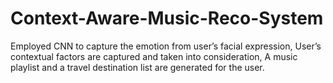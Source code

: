 # Context-Aware-Music-Reco-System
Employed CNN to capture the emotion from user’s facial expression, User’s contextual factors are captured and taken into consideration, A music playlist and a travel destination list are generated for the user.
